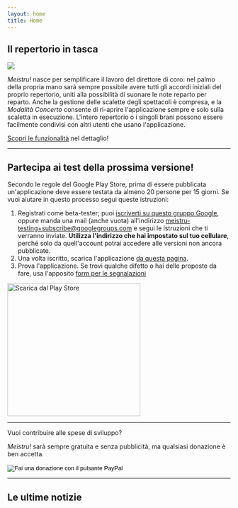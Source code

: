 ```yaml
---
layout: home 
title: Home
---
```

## Il repertorio in tasca

<img src="/images/visualizza_brano_concerto.png" class="preview">

*Meistru!* nasce per semplificare il lavoro del direttore di coro: nel palmo della propria mano sarà sempre possibile avere tutti gli accordi iniziali del proprio repertorio, uniti alla possibilità di suonare le note reparto per reparto. Anche la gestione delle scalette degli spettacoli è compresa, e la *Modalità Concerto* consente di ri-aprire l'applicazione sempre e solo sulla scaletta in esecuzione. L'intero repertorio o i singoli brani possono essere facilmente condivisi con altri utenti che usano l'applicazione.

[Scopri le funzionalità](/features) nel dettaglio!

---
## Partecipa ai test della prossima versione!
Secondo le regole del Google Play Store, prima di essere pubblicata un'applicazione deve essere testata da almeno 20 persone per 15 giorni. Se vuoi aiutare in questo processo segui queste istruzioni:

1. Registrati come beta-tester; puoi [iscriverti su questo gruppo Google](https://groups.google.com/g/meistru-testing), oppure manda una mail (anche vuota) all'indirizzo [meistru-testing+subscribe@googlegroups.com](mailto:meistru-testing+subscribe@googlegroups.com?subject=Candidatura%20ai%20test) e segui le istruzioni che ti verranno inviate. **Utilizza l'indirizzo che hai impostato sul tuo cellulare**, perché solo da quell'account potrai accedere alle versioni non ancora pubblicate.
2. Una volta iscritto, scarica l'applicazione [da questa pagina](https://play.google.com/apps/testing/click.belinde.meistru).
3. Prova l'applicazione. Se trovi qualche difetto o hai delle proposte da fare, usa l'apposito [form per le segnalazioni](/bugs)

[<img src="/images/google-play-badge.png" width="300" alt="Scarica dal Play Store">](https://play.google.com/apps/testing/click.belinde.meistru)

---
Vuoi contribuire alle spese di sviluppo?

*Meistru!* sarà sempre gratuita e senza pubblicità, ma qualsiasi donazione è ben accetta.

<form action="https://www.paypal.com/donate" method="post" target="_top">
<input type="hidden" name="business" value="GRT84BENQSPSG" />
<input type="hidden" name="no_recurring" value="0" />
<input type="hidden" name="item_name" value="Aiutami a sostenere le spese per lo sviluppo di Meistru! L'applicazione sarà comunque sempre gratuita e senza pubblicità." />
<input type="hidden" name="currency_code" value="EUR" />
<input type="image" src="https://www.paypalobjects.com/it_IT/IT/i/btn/btn_donateCC_LG.gif" border="0" name="submit" title="PayPal - The safer, easier way to pay online!" alt="Fai una donazione con il pulsante PayPal" />
<img alt="" border="0" src="https://www.paypal.com/it_IT/i/scr/pixel.gif" width="1" height="1" />
</form>


---
## Le ultime notizie
